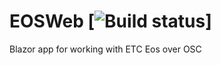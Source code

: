# EOSWeb  [![Build status](https://ci.appveyor.com/api/projects/status/qein9sbtlxa7vo86?svg=true)]
Blazor app for working with ETC Eos over OSC
